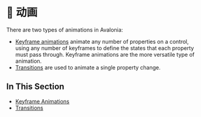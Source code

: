 # 🔑 动画

There are two types of animations in Avalonia:

* [Keyframe animations](keyframe-animations.md) animate any number of properties on a control, using any number of keyframes to define the states that each property must pass through. Keyframe animations are the more versatile type of animation.
* [Transitions](transitions.md) are used to animate a single property change.

## In This Section <a href="#in-this-section" id="in-this-section"></a>

* [Keyframe Animations](keyframe-animations.md)
* [Transitions](transitions.md)

